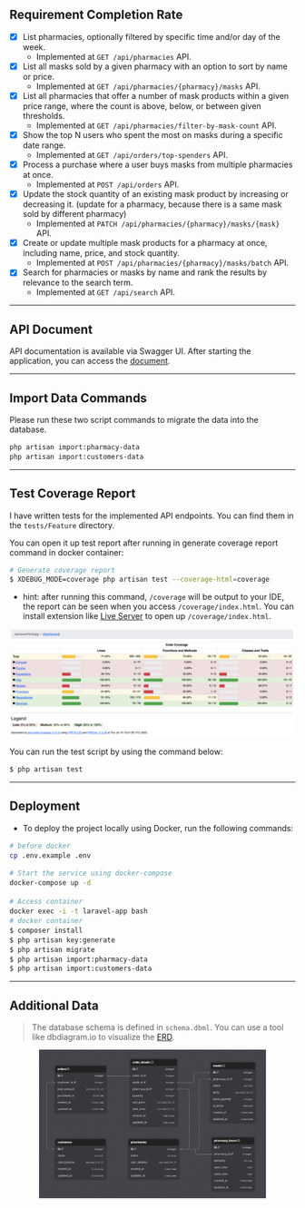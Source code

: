 ## Requirement Completion Rate
* [x] List pharmacies, optionally filtered by specific time and/or day of the week.  
  * Implemented at `GET /api/pharmacies` API.
* [x] List all masks sold by a given pharmacy with an option to sort by name or price.  
  * Implemented at `GET /api/pharmacies/{pharmacy}/masks` API.
* [x] List all pharmacies that offer a number of mask products within a given price range, where the count is above, below, or between given thresholds.  
  * Implemented at `GET /api/pharmacies/filter-by-mask-count` API.
* [x] Show the top N users who spent the most on masks during a specific date range.  
  * Implemented at `GET /api/orders/top-spenders` API.
* [x] Process a purchase where a user buys masks from multiple pharmacies at once.  
  * Implemented at `POST /api/orders` API.
* [x] Update the stock quantity of an existing mask product by increasing or decreasing it. (update for a pharmacy, because there is a same mask sold by different pharmacy)
  * Implemented at `PATCH /api/pharmacies/{pharmacy}/masks/{mask}` API.
* [x] Create or update multiple mask products for a pharmacy at once, including name, price, and stock quantity.
  * Implemented at `POST /api/pharmacies/{pharmacy}/masks/batch` API.
* [x] Search for pharmacies or masks by name and rank the results by relevance to the search term.  
  * Implemented at `GET /api/search` API.

---

## API Document

API documentation is available via Swagger UI. After starting the application, you can access the [document](http://localhost:8000/api/documentation).

---

## Import Data Commands

Please run these two script commands to migrate the data into the database.

```bash
php artisan import:pharmacy-data
php artisan import:customers-data
```

---
## Test Coverage Report
I have written tests for the implemented API endpoints. You can find them in the `tests/Feature` directory.

You can open it up test report after running in generate coverage report command in docker container:

```bash
# Generate coverage report
$ XDEBUG_MODE=coverage php artisan test --coverage-html=coverage    

```
- hint: after running this command, `/coverage` will be output to your IDE, the report can be seen when you access `/coverage/index.html`. You can install extension like [Live Server](https://marketplace.visualstudio.com/items?itemName=ritwickdey.LiveServer) to open up `/coverage/index.html`.

<div align="center">
  <img src="./assets/test_report.png" alt="Test-report" width="600"/>
</div>

You can run the test script by using the command below:
```bash
$ php artisan test

```
---
## Deployment
* To deploy the project locally using Docker, run the following commands:
```bash
# before docker 
cp .env.example .env
```
```bash
# Start the service using docker-compose
docker-compose up -d

# Access container
docker exec -i -t laravel-app bash
# docker container
$ composer install
$ php artisan key:generate
$ php artisan migrate
$ php artisan import:pharmacy-data
$ php artisan import:customers-data
```
---
## Additional Data
> The database schema is defined in `schema.dbml`. You can use a tool like dbdiagram.io to visualize the [ERD](https://dbdiagram.io/d/686fb17cf413ba35083f5564).

<div align="center">
  <img src="./assets/erd.png" alt="ERD" width="400"/>
</div>


